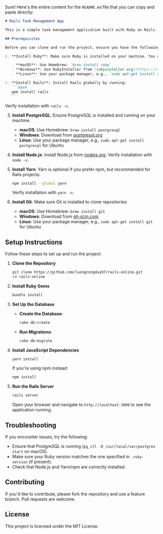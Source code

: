 Sure! Here's the entire content for the `README.md` file that you can copy and paste directly:

````markdown
# Rails Task Management App

This is a simple task management application built with Ruby on Rails. The application allows users to create, edit, and delete tasks.

## Prerequisites

Before you can clone and run the project, ensure you have the following installed:

1. **Install Ruby**: Make sure Ruby is installed on your machine. You can check this by running `ruby -v`. If not installed, follow these instructions:

   - **macOS**: Use Homebrew: `brew install ruby`
   - **Windows**: Use RubyInstaller from [rubyinstaller.org](https://rubyinstaller.org/)
   - **Linux**: Use your package manager, e.g., `sudo apt-get install ruby` for Ubuntu

2. **Install Rails**: Install Rails globally by running:
   ```bash
   gem install rails
   ```
````

Verify installation with `rails -v`.

3. **Install PostgreSQL**: Ensure PostgreSQL is installed and running on your machine.

   - **macOS**: Use Homebrew: `brew install postgresql`
   - **Windows**: Download from [postgresql.org](https://www.postgresql.org/download/)
   - **Linux**: Use your package manager, e.g., `sudo apt-get install postgresql` for Ubuntu

4. **Install Node.js**: Install Node.js from [nodejs.org](https://nodejs.org/). Verify installation with `node -v`.

5. **Install Yarn**: Yarn is optional if you prefer npm, but recommended for Rails projects:

   ```bash
   npm install --global yarn
   ```

   Verify installation with `yarn -v`.

6. **Install Git**: Make sure Git is installed to clone repositories:
   - **macOS**: Use Homebrew: `brew install git`
   - **Windows**: Download from [git-scm.com](https://git-scm.com/download/win)
   - **Linux**: Use your package manager, e.g., `sudo apt-get install git` for Ubuntu

## Setup Instructions

Follow these steps to set up and run the project:

1. **Clone the Repository**

   ```bash
   git clone https://github.com/luongcongduy97/rails-online.git
   cd rails-online
   ```

2. **Install Ruby Gems**

   ```bash
   bundle install
   ```

3. **Set Up the Database**

   - **Create the Database**:
     ```bash
     rake db:create
     ```
   - **Run Migrations**:
     ```bash
     rake db:migrate
     ```

4. **Install JavaScript Dependencies**

   ```bash
   yarn install
   ```

   If you're using npm instead:

   ```bash
   npm install
   ```

5. **Run the Rails Server**

   ```bash
   rails server
   ```

   Open your browser and navigate to `http://localhost:3000` to see the application running.

## Troubleshooting

If you encounter issues, try the following:

- Ensure that PostgreSQL is running (`pg_ctl -D /usr/local/var/postgres start` on macOS).
- Make sure your Ruby version matches the one specified in `.ruby-version` (if present).
- Check that Node.js and Yarn/npm are correctly installed.

## Contributing

If you'd like to contribute, please fork the repository and use a feature branch. Pull requests are welcome.

## License

This project is licensed under the MIT License.
